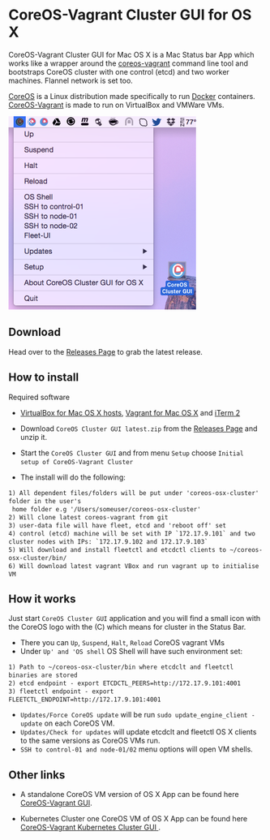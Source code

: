 CoreOS-Vagrant Cluster GUI for OS X
============================

CoreOS-Vagrant Cluster GUI for Mac OS X is a Mac Status bar App which works like a wrapper around the [coreos-vagrant](https://github.com/coreos/coreos-vagrant) command line tool and bootstraps CoreOS cluster with one control (etcd) and two worker machines. Flannel network is set too.
 
[CoreOS](https://coreos.com) is a Linux distribution made specifically to run [Docker](https://www.docker.io/) containers.
[CoreOS-Vagrant](https://github.com/coreos/coreos-vagrant) is made to run on VirtualBox and VMWare VMs.

![CoreOS-Vagrant-Cluster-GUI](coreos-vagrant-cluster-gui.png "CoreOS-Vagrant-Cluster-GUI")

Download
--------
Head over to the [Releases Page](https://github.com/rimusz/coreos-osx-gui-cluster/releases) to grab the latest release.


How to install
----------

Required software
* [VirtualBox for Mac OS X hosts](https://www.virtualbox.org/wiki/Downloads), [Vagrant for Mac OS X](http://www.vagrantup.com/downloads.html) and [iTerm 2](http://www.iterm2.com/#/section/downloads)

* Download `CoreOS Cluster GUI latest.zip` from the [Releases Page](https://github.com/rimusz/coreos-osx-gui-cluster/releases) and unzip it.
* Start the `CoreOS Cluster GUI` and from menu `Setup` choose `Initial setup of CoreOS-Vagrant Cluster` 
* The install will do the following:
````
1) All dependent files/folders will be put under 'coreos-osx-cluster' folder in the user's 
 home folder e.g '/Users/someuser/coreos-osx-cluster'
2) Will clone latest coreos-vagrant from git
3) user-data file will have fleet, etcd and 'reboot off' set
4) control (etcd) machine will be set with IP `172.17.9.101` and two cluster nodes with IPs: `172.17.9.102 and 172.17.9.103`
5) Will download and install fleetctl and etcdctl clients to ~/coreos-osx-cluster/bin/
6) Will download latest vagrant VBox and run vagrant up to initialise VM
````

How it works
------------

Just start `CoreOS Cluster GUI` application and you will find a small icon with the CoreOS logo with the (C) which means for cluster in the Status Bar.

* There you can `Up`, `Suspend`, `Halt`, `Reload` CoreOS vagrant VMs
* Under `Up' and 'OS shell` OS Shell will have such environment set:
````
1) Path to ~/coreos-osx-cluster/bin where etcdclt and fleetctl binaries are stored
2) etcd endpoint - export ETCDCTL_PEERS=http://172.17.9.101:4001
3) fleetctl endpoint - export FLEETCTL_ENDPOINT=http://172.17.9.101:4001
````

* `Updates/Force CoreOS update` will be run `sudo update_engine_client -update` on each CoreOS VM.
* `Updates/Check for updates` will update etcdclt and fleetctl OS X clients to the same versions as CoreOS VMs run. 
* `SSH to control-01 and node-01/02` menu options will open VM shells.


Other links
-----------
* A standalone CoreOS VM version of OS X App can be found here [CoreOS-Vagrant GUI](https://github.com/rimusz/coreos-osx-gui).

* Kubernetes Cluster one CoreOS VM of OS X App can be found here [CoreOS-Vagrant Kubernetes Cluster GUI ](https://github.com/rimusz/coreos-osx-gui-kubernetes-cluster).
